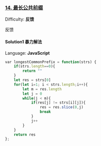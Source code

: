 ### [14\. 最长公共前缀](https://leetcode-cn.com/problems/longest-common-prefix/)

Difficulty: **反馈**

反馈

#### Solution1  暴力解法

Language: **JavaScript**

```javascript
​var longestCommonPrefix = function(strs) {
    if(strs.length==0){
        return ""
    }
    let res = strs[0]
    for(let i=1; i < strs.length;i++){
        let m = res.length
        let j = 0
        while(j < m){
            if(res[j] != strs[i][j]){
                res = res.slice(0,j)
                break
            }
            j++
        }
    }
    return res
};
```
